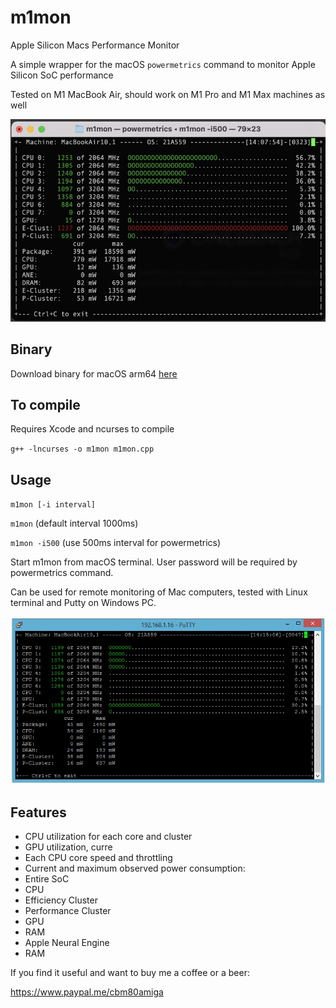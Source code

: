 # m1mon
Apple Silicon Macs Performance Monitor

A simple wrapper for the macOS `powermetrics` command to monitor Apple Silicon SoC performance

Tested on M1 MacBook Air, should work on M1 Pro and M1 Max machines as well

![MBA](https://github.com/cbm80amiga/m1mon/blob/main/screenshots/m1mon1.jpg)

## Binary

Download binary for macOS arm64 [here](https://github.com/cbm80amiga/m1mon/blob/main/build/m1mon)

## To compile
Requires Xcode and ncurses to compile

`g++ -lncurses -o m1mon m1mon.cpp `

## Usage
`m1mon [-i interval]`

`m1mon` (default interval 1000ms)

`m1mon -i500` (use 500ms interval for powermetrics)

Start m1mon from macOS terminal. User password will be required by powermetrics command.

Can be used for remote monitoring of Mac computers, tested with Linux terminal and Putty on Windows PC.

![Putty](https://github.com/cbm80amiga/m1mon/blob/main/screenshots/m1mon-putty.jpg)

## Features
- CPU utilization for each core and cluster
- GPU utilization, curre
- Each CPU core speed and throttling
- Current and maximum observed power consumption:
 - Entire SoC
 - CPU
 - Efficiency Cluster
 - Performance Cluster
 - GPU
 - RAM
 - Apple Neural Engine
 - RAM

If you find it useful and want to buy me a coffee or a beer:

https://www.paypal.me/cbm80amiga
